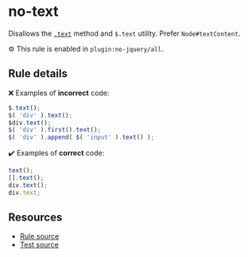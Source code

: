 # no-text

Disallows the [`.text`](https://api.jquery.com/text/) method and `$.text` utility. Prefer `Node#textContent`.

⚙️ This rule is enabled in `plugin:no-jquery/all`.

## Rule details

❌ Examples of **incorrect** code:
```js
$.text();
$( 'div' ).text();
$div.text();
$( 'div' ).first().text();
$( 'div' ).append( $( 'input' ).text() );
```

✔️ Examples of **correct** code:
```js
text();
[].text();
div.text();
div.text;
```

## Resources

* [Rule source](/src/rules/no-text.js)
* [Test source](/src/tests/no-text.js)
